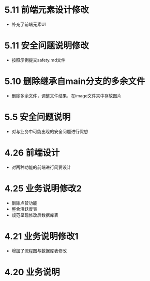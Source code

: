 # 5.11 前端元素设计修改
- 补充了前端元素UI

# 5.11 安全问题说明修改
- 按照示例提交safety.md文件

# 5.10 删除继承自main分支的多余文件
- 删除多余文件，调整文件结果，在image文件夹中存放图片

# 5.5  安全问题说明
- 对与业务中可能出现的安全问题进行假想

# 4.26 前端设计
- 对两种功能的前端进行简要设计

# 4.25 业务说明修改2
- 删除点赞功能
- 整合活跃度表
- 规范呈现修改后数据库表

# 4.21 业务说明修改1
- 增加了流程图与数据库表修改

# 4.20 业务说明